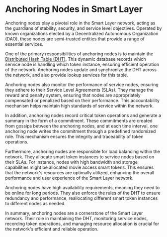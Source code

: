 # Anchoring Nodes in Smart Layer

Anchoring nodes play a pivotal role in the Smart Layer network, acting as the guardians of stability, security, and service level objectives. Operated by known organizations elected by a Decentralized Autonomous Organization (DAO), these nodes are semi-trusted entities that provide a range of essential services.

One of the primary responsibilities of anchoring nodes is to maintain the [Distributed Hash Table (DHT)](DistributedHashTable.md). This dynamic database records which service node is handling which token instance, ensuring efficient operation of the network. Anchoring nodes update and synchronize the DHT across the network, and also provide lookup services for this table.

Anchoring nodes also monitor the performance of service nodes, ensuring they adhere to their Service Level Agreements (SLAs). They manage the reward and penalty system, ensuring that nodes are appropriately compensated or penalized based on their performance. This accountability mechanism helps maintain high standards of service within the network.

In addition, anchoring nodes record critical token operations and generate a summary in the form of a commitment. These commitments are created from gossips between the anchoring nodes, and at each time interval, one anchoring node writes the commitment through a predefined randomized role. This mechanism ensures the integrity and traceability of token operations.

Furthermore, anchoring nodes are responsible for load balancing within the network. They allocate smart token instances to service nodes based on their SLAs. For instance, nodes with high bandwidth and storage capabilities might be allocated movie access smart tokens. This ensures that the network's resources are optimally utilized, enhancing the overall performance and user experience of the Smart Layer network.

Anchoring nodes have high availability requirements, meaning they need to be online for long periods. They also enforce the rules of the DHT to ensure redundancy and performance, reallocating different smart token instances to different nodes as needed.

In summary, anchoring nodes are a cornerstone of the Smart Layer network. Their role in maintaining the DHT, monitoring service nodes, recording token operations, and managing resource allocation is crucial for the network's efficient and reliable operation.
